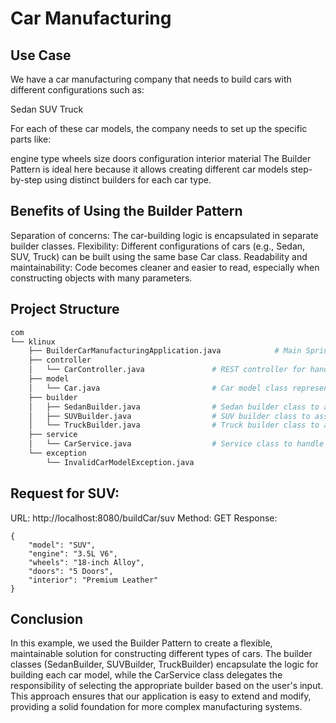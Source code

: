 # Car Manufacturing 

## Use Case
We have a car manufacturing company that needs to build cars with different configurations such as:

Sedan
SUV
Truck

For each of these car models, the company needs to set up the specific parts like:

engine type
wheels size
doors configuration
interior material
The Builder Pattern is ideal here because it allows creating different car models step-by-step using distinct builders for each car type.

## Benefits of Using the Builder Pattern
Separation of concerns: The car-building logic is encapsulated in separate builder classes.
Flexibility: Different configurations of cars (e.g., Sedan, SUV, Truck) can be built using the same base Car class.
Readability and maintainability: Code becomes cleaner and easier to read, especially when constructing objects with many parameters.

## Project Structure

```sh
com
└── klinux  
	├── BuilderCarManufacturingApplication.java            # Main Spring Boot application entry point
	├── controller
	│   └── CarController.java               # REST controller for handling requests
	├── model
	│   └── Car.java                         # Car model class representing the product
	├── builder
	│   ├── SedanBuilder.java                # Sedan builder class to assemble a sedan
	│   ├── SUVBuilder.java                  # SUV builder class to assemble an SUV
	│   └── TruckBuilder.java                # Truck builder class to assemble a truck
	├── service
	│   └── CarService.java                  # Service class to handle the business logic
	└── exception
		└── InvalidCarModelException.java
```		

## Request for SUV:

URL: http://localhost:8080/buildCar/suv
Method: GET
Response:

```
{
    "model": "SUV",
    "engine": "3.5L V6",
    "wheels": "18-inch Alloy",
    "doors": "5 Doors",
    "interior": "Premium Leather"
}
```		

## Conclusion
In this example, we used the Builder Pattern to create a flexible, maintainable solution for constructing different types of cars. The builder classes (SedanBuilder, SUVBuilder, TruckBuilder) encapsulate the logic for building each car model, while the CarService class delegates the responsibility of selecting the appropriate builder based on the user's input. This approach ensures that our application is easy to extend and modify, providing a solid foundation for more complex manufacturing systems.